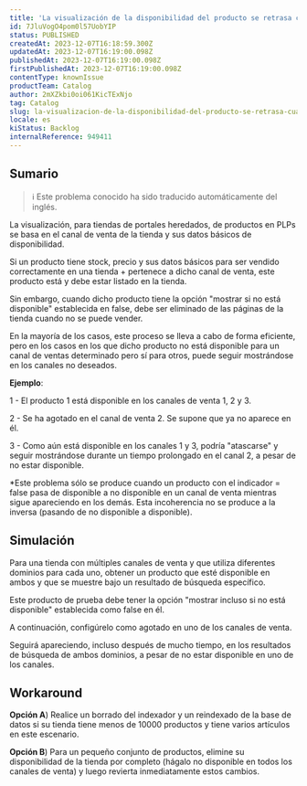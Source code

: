 ```yaml
---
title: 'La visualización de la disponibilidad del producto se retrasa cuando se utilizan varios canales de venta'
id: 7JluVogO4pom0l57UobYIP
status: PUBLISHED
createdAt: 2023-12-07T16:18:59.300Z
updatedAt: 2023-12-07T16:19:00.098Z
publishedAt: 2023-12-07T16:19:00.098Z
firstPublishedAt: 2023-12-07T16:19:00.098Z
contentType: knownIssue
productTeam: Catalog
author: 2mXZkbi0oi061KicTExNjo
tag: Catalog
slug: la-visualizacion-de-la-disponibilidad-del-producto-se-retrasa-cuando-se-utilizan-varios-canales-de-venta
locale: es
kiStatus: Backlog
internalReference: 949411
---
```


## Sumario

>ℹ️ Este problema conocido ha sido traducido automáticamente del inglés.


La visualización, para tiendas de portales heredados, de productos en PLPs se basa en el canal de venta de la tienda y sus datos básicos de disponibilidad.

Si un producto tiene stock, precio y sus datos básicos para ser vendido correctamente en una tienda + pertenece a dicho canal de venta, este producto está y debe estar listado en la tienda.

Sin embargo, cuando dicho producto tiene la opción "mostrar si no está disponible" establecida en false, debe ser eliminado de las páginas de la tienda cuando no se puede vender.

En la mayoría de los casos, este proceso se lleva a cabo de forma eficiente, pero en los casos en los que dicho producto no está disponible para un canal de ventas determinado pero sí para otros, puede seguir mostrándose en los canales no deseados.


**Ejemplo**:

1 - El producto 1 está disponible en los canales de venta 1, 2 y 3.

2 - Se ha agotado en el canal de venta 2. Se supone que ya no aparece en él.

3 - Como aún está disponible en los canales 1 y 3, podría "atascarse" y seguir mostrándose durante un tiempo prolongado en el canal 2, a pesar de no estar disponible.

*Este problema sólo se produce cuando un producto con el indicador = false pasa de disponible a no disponible en un canal de venta mientras sigue apareciendo en los demás. Esta incoherencia no se produce a la inversa (pasando de no disponible a disponible).



##

## Simulación


Para una tienda con múltiples canales de venta y que utiliza diferentes dominios para cada uno, obtener un producto que esté disponible en ambos y que se muestre bajo un resultado de búsqueda específico.

Este producto de prueba debe tener la opción "mostrar incluso si no está disponible" establecida como false en él.

A continuación, configúrelo como agotado en uno de los canales de venta.

Seguirá apareciendo, incluso después de mucho tiempo, en los resultados de búsqueda de ambos dominios, a pesar de no estar disponible en uno de los canales.



## Workaround


**Opción A**) Realice un borrado del indexador y un reindexado de la base de datos si su tienda tiene menos de 10000 productos y tiene varios artículos en este escenario.

**Opción B**) Para un pequeño conjunto de productos, elimine su disponibilidad de la tienda por completo (hágalo no disponible en todos los canales de venta) y luego revierta inmediatamente estos cambios.






